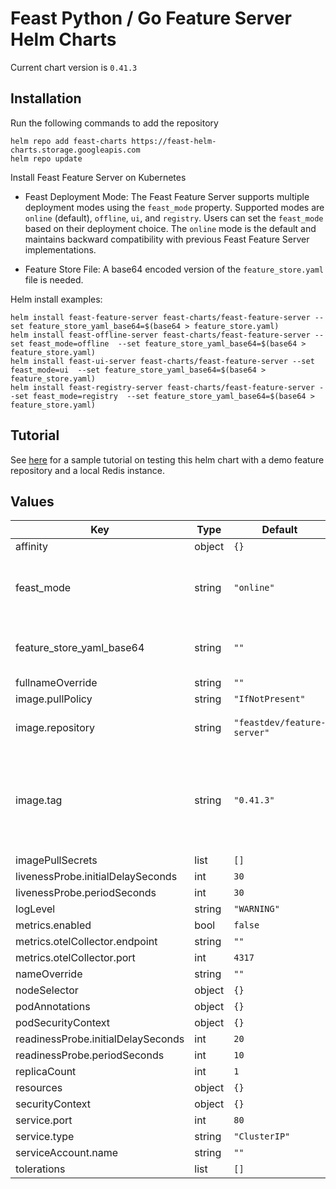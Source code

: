 # Feast Python / Go Feature Server Helm Charts

Current chart version is `0.41.3`

## Installation

Run the following commands to add the repository

```
helm repo add feast-charts https://feast-helm-charts.storage.googleapis.com
helm repo update
```

Install Feast Feature Server on Kubernetes

- Feast Deployment Mode: The Feast Feature Server supports multiple deployment modes using the `feast_mode` property. Supported modes are `online` (default), `offline`, `ui`, and `registry`.
Users can set the `feast_mode` based on their deployment choice. The `online` mode is the default and maintains backward compatibility with previous Feast Feature Server implementations.

- Feature Store File: A base64 encoded version of the `feature_store.yaml` file is needed.

Helm install examples:
```
helm install feast-feature-server feast-charts/feast-feature-server --set feature_store_yaml_base64=$(base64 > feature_store.yaml)
helm install feast-offline-server feast-charts/feast-feature-server --set feast_mode=offline  --set feature_store_yaml_base64=$(base64 > feature_store.yaml)
helm install feast-ui-server feast-charts/feast-feature-server --set feast_mode=ui  --set feature_store_yaml_base64=$(base64 > feature_store.yaml)
helm install feast-registry-server feast-charts/feast-feature-server --set feast_mode=registry  --set feature_store_yaml_base64=$(base64 > feature_store.yaml)

```

## Tutorial
See [here](https://github.com/feast-dev/feast/tree/master/examples/python-helm-demo) for a sample tutorial on testing this helm chart with a demo feature repository and a local Redis instance.

## Values

| Key | Type | Default | Description |
|-----|------|---------|-------------|
| affinity | object | `{}` |  |
| feast_mode | string | `"online"` | Feast supported deployment modes - online (default), offline, ui and registry |
| feature_store_yaml_base64 | string | `""` | [required] a base64 encoded version of feature_store.yaml |
| fullnameOverride | string | `""` |  |
| image.pullPolicy | string | `"IfNotPresent"` |  |
| image.repository | string | `"feastdev/feature-server"` | Docker image for Feature Server repository |
| image.tag | string | `"0.41.3"` | The Docker image tag (can be overwritten if custom feature server deps are needed for on demand transforms) |
| imagePullSecrets | list | `[]` |  |
| livenessProbe.initialDelaySeconds | int | `30` |  |
| livenessProbe.periodSeconds | int | `30` |  |
| logLevel | string | `"WARNING"` |  |
| metrics.enabled | bool | `false` |  |
| metrics.otelCollector.endpoint | string | `""` |  |
| metrics.otelCollector.port | int | `4317` |  |
| nameOverride | string | `""` |  |
| nodeSelector | object | `{}` |  |
| podAnnotations | object | `{}` |  |
| podSecurityContext | object | `{}` |  |
| readinessProbe.initialDelaySeconds | int | `20` |  |
| readinessProbe.periodSeconds | int | `10` |  |
| replicaCount | int | `1` |  |
| resources | object | `{}` |  |
| securityContext | object | `{}` |  |
| service.port | int | `80` |  |
| service.type | string | `"ClusterIP"` |  |
| serviceAccount.name | string | `""` |  |
| tolerations | list | `[]` |  |